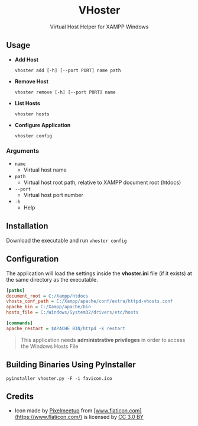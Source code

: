 <h1 align="center">VHoster</h1>
<p align="center">Virtual Host Helper for XAMPP Windows</p>


## Usage


- **Add Host**

   ```
   vhoster add [-h] [--port PORT] name path
   ```

- **Remove Host**

   ```
   vhoster remove [-h] [--port PORT] name
   ```

- **List Hosts**

   ```
   vhoster hosts
   ```

- **Configure Application**

   ```
   vhoster config
   ```

### Arguments

- `name`
  - Virtual host name
- `path`
  - Virtual host root path, relative to XAMPP document root (htdocs)
- `--port`
  - Virtual host port number
- `-h`
  - Help


## Installation

Download the executable and run `vhoster config`


## Configuration

The application will load the settings inside the **vhoster.ini** file (if it exists) at the same directory as the executable.

```ini
[paths]
document_root = C:/Xampp/htdocs
vhosts_conf_path = C:/Xampp/apache/conf/extra/httpd-vhosts.conf
apache_bin = C:/Xampp/apache/bin
hosts_file = C:/Windows/System32/drivers/etc/hosts

[commands]
apache_restart = $APACHE_BIN/httpd -k restart
```


> This application needs **administrative privileges** in order to access the Windows Hosts File


## Building Binaries Using PyInstaller

```
pyinstaller vhoster.py -F -i favicon.ico
```


## Credits

- Icon made by [Pixelmeetup](https://www.flaticon.com/authors/pixelmeetup) from [www.flaticon.com](https://www.flaticon.com/) is licensed by [CC 3.0 BY](http://creativecommons.org/licenses/by/3.0/)
